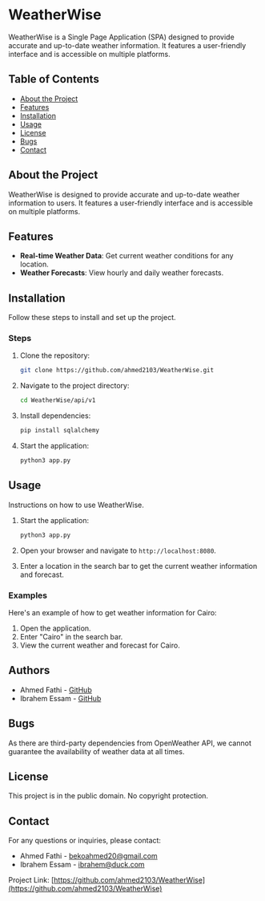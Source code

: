 # WeatherWise

WeatherWise is a Single Page Application (SPA) designed to provide accurate and up-to-date weather information. It features a user-friendly interface and is accessible on multiple platforms.

## Table of Contents

- [About the Project](#about-the-project)
- [Features](#features)
- [Installation](#installation)
- [Usage](#usage)
- [License](#license)
- [Bugs](#bugs)
- [Contact](#contact)

## About the Project

WeatherWise is designed to provide accurate and up-to-date weather information to users. It features a user-friendly interface and is accessible on multiple platforms.

## Features

- **Real-time Weather Data**: Get current weather conditions for any location.
- **Weather Forecasts**: View hourly and daily weather forecasts.

## Installation

Follow these steps to install and set up the project.


### Steps

1. Clone the repository:
    ```sh
    git clone https://github.com/ahmed2103/WeatherWise.git
    ```

2. Navigate to the project directory:
    ```sh
    cd WeatherWise/api/v1
    ```

3. Install dependencies:
    ```sh
    pip install sqlalchemy
    ```

4. Start the application:
    ```sh
    python3 app.py
    ```

## Usage

Instructions on how to use WeatherWise.

1. Start the application:
    ```sh
    python3 app.py
    ```

2. Open your browser and navigate to `http://localhost:8080`.

3. Enter a location in the search bar to get the current weather information and forecast.

### Examples

Here's an example of how to get weather information for Cairo:

1. Open the application.
2. Enter "Cairo" in the search bar.
3. View the current weather and forecast for Cairo.

## Authors

- Ahmed Fathi - [GitHub](https://github.com/ahmed2103)
- Ibrahem Essam - [GitHub](https://github.com/ibrahemesam)

## Bugs

As there are third-party dependencies from OpenWeather API, we cannot guarantee the availability of weather data at all times.

## License

This project is in the public domain. No copyright protection.

## Contact

For any questions or inquiries, please contact:

- Ahmed Fathi - [bekoahmed20@gmail.com](mailto:bekoahmed20@gmail.com)
- Ibrahem Essam - [ibrahem@duck.com](mailto:ibrahem@duck.com)

Project Link: [https://github.com/ahmed2103/WeatherWise](https://github.com/ahmed2103/WeatherWise)
